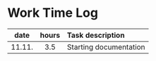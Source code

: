# Work Time Log

|  date  | hours | Task description       |
| :----: | :---: | :--------------------- |
| 11.11. |  3.5  | Starting documentation |
